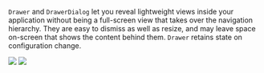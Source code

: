 `Drawer` and `DrawerDialog` let you reveal lightweight views inside your application without being a full-screen view that takes over the navigation hierarchy. They are easy to dismiss as well as resize, and may leave space on-screen that shows the content behind them. `Drawer` retains state on configuration change.

<DisplayToggle onText="Dark" offText="Light" label="Theme Switcher">

<img className="off" src="https://res-1.cdn.office.net/files/fabric-cdn-prod_20230815.002/fabric-website/images/controls/android/updated/img_drawer_01_light.png?text=LightMode" />
<img className="on" src="https://res-1.cdn.office.net/files/fabric-cdn-prod_20230815.002/fabric-website/images/controls/android/updated/img_drawer_01_dark.png?text=DarkMode" />

</DisplayToggle>
